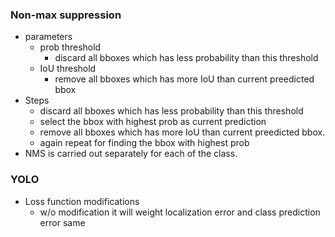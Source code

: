 ### Non-max suppression
- parameters
	- prob threshold
		- discard all bboxes which has less probability than this threshold
	- IoU threshold
		- remove all bboxes which has more IoU than current preedicted bbox
- Steps
	- discard all bboxes which has less probability than this threshold
	- select the bbox with highest prob as current prediction
	- remove all bboxes which has more IoU than current preedicted bbox.
	- again repeat for finding the bbox with highest prob
- NMS is carried out separately for each of the class.


### YOLO
- Loss function modifications
	- w/o modification it will weight localization error and class prediction error same
